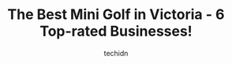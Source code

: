 ---
layout: ampstory
image: https://i0.wp.com/www.auto.or.id/wp-content/uploads/2023/06/matticks-farm-mini-golf-0-victoria-1686324153.jpeg?resize=640,853
author: techidn
featured: false
description: Victoria, British Columbia, Canada is a haven for Mini Golf enthusiasts, boasting an impressive array of 6 top-notch establishments. Whether youre a seasoned connoisseur or simply curious t
title: The Best Mini Golf in Victoria - 6 Top-rated Businesses!
cover:
   title: The Best Mini Golf in Victoria - 6 Top-rated Businesses!
   subtitle: AUTO.OR.ID
   background: https://www.auto.or.id/wp-content/uploads/2023/06/matticks-farm-mini-golf-0-victoria-1686324153.jpeg

pages: 
 - layout: thirds
   top: <h1>#1 Blenkinsop Adventure Mini Golf</h1>
   bottom: "<p>High Quality outdoor mini golf for $8/person $6 per child. Do a second 18 holes for only $3 each.  Very affordable.Some big trees provide lots of shade on this well desig</p>"
   background: https://www.auto.or.id/wp-content/uploads/2023/06/matticks-farm-mini-golf-1-victoria-1686324155.jpeg
   backgroundblur: true
 - layout: thirds
   top: <h1>#2 Island View Mini Golf</h1>
   bottom: "<p>7081 Central Saanich Rd, Saanichton, BC V8M 1Y3, Canada</p>"
   background: https://www.auto.or.id/wp-content/uploads/2023/06/matticks-farm-mini-golf-2-victoria-1686324155.jpeg
   cta:
      link: https://www.auto.or.id/the-best-mini-golf-in-victoria-6-top-rated-businesses/
      text: The Best Mini Golf in Victoria - 6 Top-rated Businesses!
 - layout: thirds
   top: <h1>#3 Matticks Farm Mini Golf</h1>
   bottom: "<p>5325 Cordova Bay Rd, Victoria, BC V8Y 2L3, Canada</p>"
   background: https://images.unsplash.com/photo-1579124687339-a3d41bd2e2dc?ixlib=rb-4.0.3&ixid=MnwxMjA3fDB8MHxwaG90by1wYWdlfHx8fGVufDB8fHx8&auto=format&fit=crop&w=640&h=853&q=80
   cta:
      link: https://www.auto.or.id/the-best-mini-golf-in-victoria-6-top-rated-businesses/
      text: The Best Mini Golf in Victoria - 6 Top-rated Businesses!
 - layout: thirds
   top: <h1>#4 Swingers Golf Victoria</h1>
   bottom: "<p>910 Government St #107, Victoria, BC V8W 1X3, Canada</p>"
   background: https://images.unsplash.com/photo-1618156903850-a0277427c567?ixlib=rb-4.0.3&ixid=MnwxMjA3fDB8MHxwaG90by1wYWdlfHx8fGVufDB8fHx8&auto=format&fit=crop&w=640&h=853&q=80
   cta:
      link: https://www.auto.or.id/the-best-mini-golf-in-victoria-6-top-rated-businesses/
      text: The Best Mini Golf in Victoria - 6 Top-rated Businesses!
 - layout: thirds
   top: <h1>#5 Free mini golf in beacon hill park</h1>
   bottom: "<p>Athletic Green, Beacon Hill Loop, Victoria, BC V8V, Canada</p>"
   background: https://images.unsplash.com/photo-1632338962846-8319d1e4c0e0?ixlib=rb-4.0.3&ixid=MnwxMjA3fDB8MHxwaG90by1wYWdlfHx8fGVufDB8fHx8&auto=format&fit=crop&w=640&h=853&q=80
   cta:
      link: https://www.auto.or.id/the-best-mini-golf-in-victoria-6-top-rated-businesses/
      text: The Best Mini Golf in Victoria - 6 Top-rated Businesses!

 - layout: thirds
   middle: Continue reading...
   background: https://images.unsplash.com/photo-1594420307681-9abf0349f8e2?ixlib=rb-4.0.3&ixid=MnwxMjA3fDB8MHxwaG90by1wYWdlfHx8fGVufDB8fHx8&auto=format&fit=crop&w=640&h=853&q=80
   cta:
      link: https://www.auto.or.id/the-best-mini-golf-in-victoria-6-top-rated-businesses/
      text: The Best Mini Golf in Victoria - 6 Top-rated Businesses!

---